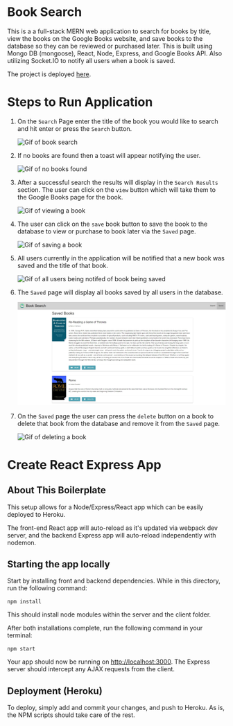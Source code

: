 # Book Search

This is a a full-stack MERN web application to search for books by title, view the books on the Google Books website, and save books to the database so they can be reviewed or purchased later. This is built using Mongo DB (mongoose), React, Node, Express, and Google Books API. Also utilizing Socket.IO to notify all users when a book is saved. 

The project is deployed [here](https://noel-book-search.herokuapp.com/).

# Steps to Run Application

1. On the `Search` Page enter the title of the book you would like to search and hit enter or press the `Search` button.

    ![](screenshots/BookSearch.gif "Gif of book search")

2. If no books are found then a toast will appear notifying the user.

    ![](screenshots/NoBooksFound.gif "Gif of no books found")

3. After a successful search the results will display in the `Search Results` section. The user can click on the `view` button which will take them to the Google Books page for the book. 

    ![](screenshots/ViewBook.gif "Gif of viewing a book")

4. The user can click on the `save` book button to save the book to the database to view or purchase to book later via the `Saved` page. 

    ![](screenshots/SaveBook.gif "Gif of saving a book")

5. All users currently in the application will be notified that a new book was saved and the title of that book. 

    ![](screenshots/SaveBookNotify.gif "Gif of all users being notifed of book being saved")

5. The `Saved` page will display all books saved by all users in the database. 

    ![](screenshots/SaveBooksPage.jpg "Screenshot of the saved books page")

6. On the `Saved` page the user can press the `delete` button on a book to delete that book from the database and remove it from the `Saved` page. 

    ![](screenshots/DeleteBook.gif "Gif of deleting a book")

# Create React Express App

## About This Boilerplate

This setup allows for a Node/Express/React app which can be easily deployed to Heroku.

The front-end React app will auto-reload as it's updated via webpack dev server, and the backend Express app will auto-reload independently with nodemon.

## Starting the app locally

Start by installing front and backend dependencies. While in this directory, run the following command:

```
npm install
```

This should install node modules within the server and the client folder.

After both installations complete, run the following command in your terminal:

```
npm start
```

Your app should now be running on <http://localhost:3000>. The Express server should intercept any AJAX requests from the client.

## Deployment (Heroku)

To deploy, simply add and commit your changes, and push to Heroku. As is, the NPM scripts should take care of the rest.
